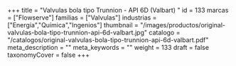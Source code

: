+++
title = "Valvulas bola tipo Trunnion - API 6D (Valbart) "
id = 133
marcas = ["Flowserve"]
familias = ["Valvulas"]
industrias = ["Energía","Química","Ingenios"]
thumbnail = "/images/productos/original-valvulas-bola-tipo-trunnion-api-6d-valbart.jpg"
catalogo = "/catalogos/original-valvulas-bola-tipo-trunnion-api-6d-valbart.pdf"
meta_description = ""
meta_keywords = ""
weight = 133
draft = false
taxonomyCover = false
+++
